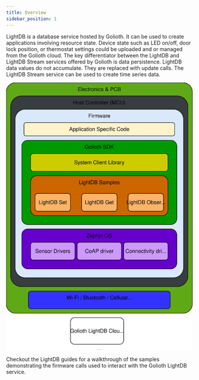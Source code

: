 ```yaml
---
title: Overview
sidebar_position: 1
---
```


LightDB is a database service hosted by Golioth. It can be used to create applications involving resource state. Device state such as LED on/off, door lock position, or thermostat settings could be uploaded and or managed from the Golioth cloud. The key differentiator between the LightDB and LightDB Stream services offered by Golioth is data persistence. LightDB data values do not accumulate. They are replaced with update calls. The LightDB Stream service can be used to create time series data.

![Console](../assets/lightDB-trans-svg.svg)

Checkout the LightDB guides for a walkthrough of the samples demonstrating the firmware calls used to interact with the Golioth LightDB service. 